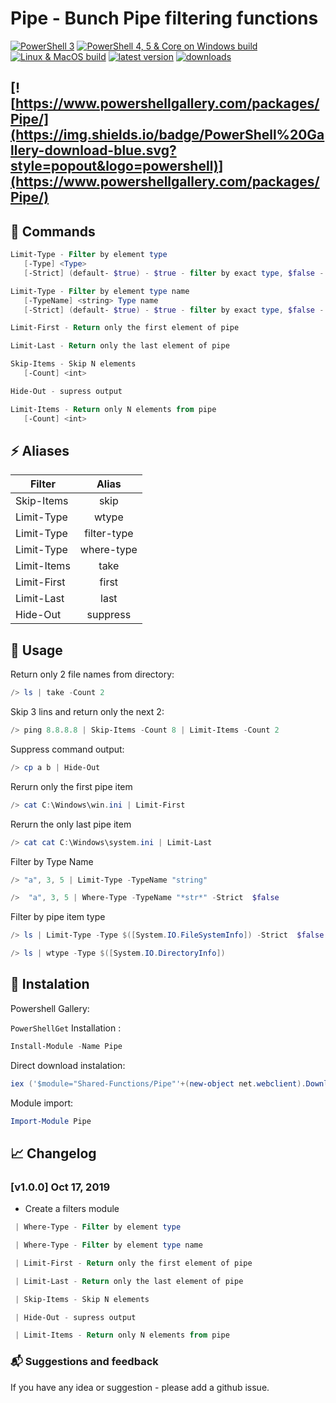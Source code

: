 # Pipe - Bunch Pipe filtering functions

[![PowerShell 3](https://dev.azure.com/Stadub-Gh/PowershellScripts/_apis/build/status/SharedFunctions?branchName=master)](https://dev.azure.com/Stadub-Gh/PowershellScripts/_build/latest?definitionId=6&branchName=master)
[![PowerShell 4, 5 & Core on Windows build](https://ci.appveyor.com/api/projects/status/7nunpf138bmp7ogf/branch/master?svg=true)](https://ci.appveyor.com/project/stadub/powershellscripts-v9ncj/branch/master)
[![Linux & MacOS build](https://img.shields.io/travis/stadub/PowershellScripts/master.svg?label=linux/macos+build)](https://travis-ci.org/stadub/PowershellScripts)
[![latest version](https://img.shields.io/powershellgallery/v/Pipe.svg?label=latest+version)](https://www.powershellgallery.com/packages/Pipe/)
[![downloads](https://img.shields.io/powershellgallery/dt/Pipe.svg?label=downloads)](https://www.powershellgallery.com/packages/Pipe)
<!-- [Documentation](https://powershellscripts.readthedocs.io/en/latest/) -->
[![https://www.powershellgallery.com/packages/Pipe/](https://img.shields.io/badge/PowerShell%20Gallery-download-blue.svg?style=popout&logo=powershell)](https://www.powershellgallery.com/packages/Pipe/)
---------------------

<!-- ![ConsoleDemo](https://github.com/stadub/PowershellScripts/raw/master/Shared-Functions/Pipe/Assets/demo.gif) -->

## 📘 Commands

```powershell
Limit-Type - Filter by element type
   [-Type] <Type>
   [-Strict] (default- $true) - $true - filter by exact type, $false - any assigname type

Limit-Type - Filter by element type name
   [-TypeName] <string> Type name
   [-Strict] (default- $true) - $true - filter by exact type, $false - 'like' comparision used

```

```powershell
Limit-First - Return only the first element of pipe
```

```powershell
Limit-Last - Return only the last element of pipe
```

```powershell
Skip-Items - Skip N elements
   [-Count] <int>
```

```powershell
Hide-Out - supress output
```

```powershell
Limit-Items - Return only N elements from pipe
   [-Count] <int>
```

## ⚡ Aliases

| Filter        |  Alias      |
| --------------|:-----------:|
|  Skip-Items   | skip        |
|  Limit-Type   | wtype       |
|  Limit-Type   | filter-type |
|  Limit-Type   | where-type  |
|  Limit-Items  | take        |
|  Limit-First  | first       |
|  Limit-Last   | last        |
|  Hide-Out     | suppress    |

## 📃 Usage

Return only 2 file names from directory:

```powershell
/> ls | take -Count 2
```

Skip 3 lins and return only the next 2:

```powershell
/> ping 8.8.8.8 | Skip-Items -Count 8 | Limit-Items -Count 2
```

Suppress command output:

```powershell
/> cp a b | Hide-Out
```

Rerurn only the first pipe item

```powershell
/> cat C:\Windows\win.ini | Limit-First
```

Rerurn the only last pipe item

```powershell
/> cat cat C:\Windows\system.ini | Limit-Last
```

Filter by Type Name

```powershell
/> "a", 3, 5 | Limit-Type -TypeName "string"

/>  "a", 3, 5 | Where-Type -TypeName "*str*" -Strict  $false
```

Filter by pipe item type

```powershell
/> ls | Limit-Type -Type $([System.IO.FileSystemInfo]) -Strict  $false

/> ls | wtype -Type $([System.IO.DirectoryInfo])
```

## 🔨 Instalation

Powershell Gallery:

`PowerShellGet` Installation :

```powershell
Install-Module -Name Pipe
```

Direct download instalation:

```powershell
iex ('$module="Shared-Functions/Pipe"'+(new-object net.webclient).DownloadString('https://raw.githubusercontent.com/stadub/PowershellScripts/master/install.ps1'))
```

Module import:

```powershell
Import-Module Pipe
```

## 📈 Changelog

### [v1.0.0] Oct 17, 2019

* Create a filters module

```powershell
 | Where-Type - Filter by element type

 | Where-Type - Filter by element type name

 | Limit-First - Return only the first element of pipe

 | Limit-Last - Return only the last element of pipe

 | Skip-Items - Skip N elements

 | Hide-Out - supress output

 | Limit-Items - Return only N elements from pipe
```

### 📬 Suggestions and feedback

If you have any idea or suggestion - please add a github issue.
